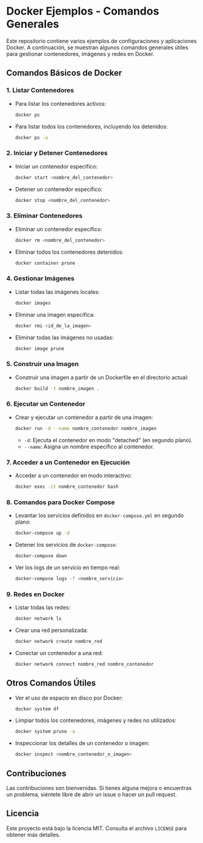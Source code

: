# Docker Ejemplos - Comandos Generales

Este repositorio contiene varios ejemplos de configuraciones y aplicaciones Docker. A continuación, se muestran algunos comandos generales útiles para gestionar contenedores, imágenes y redes en Docker.

## Comandos Básicos de Docker

### 1. Listar Contenedores

- Para listar los contenedores activos:
  ```bash
  docker ps
  ```
- Para listar todos los contenedores, incluyendo los detenidos:
  ```bash
  docker ps -a
  ```

### 2. Iniciar y Detener Contenedores

- Iniciar un contenedor específico:
  ```bash
  docker start <nombre_del_contenedor>
  ```
- Detener un contenedor específico:
  ```bash
  docker stop <nombre_del_contenedor>
  ```

### 3. Eliminar Contenedores

- Eliminar un contenedor específico:
  ```bash
  docker rm <nombre_del_contenedor>
  ```
- Eliminar todos los contenedores detenidos:
  ```bash
  docker container prune
  ```

### 4. Gestionar Imágenes

- Listar todas las imágenes locales:
  ```bash
  docker images
  ```
- Eliminar una imagen específica:
  ```bash
  docker rmi <id_de_la_imagen>
  ```
- Eliminar todas las imágenes no usadas:
  ```bash
  docker image prune
  ```

### 5. Construir una Imagen

- Construir una imagen a partir de un Dockerfile en el directorio actual:
  ```bash
  docker build -t nombre_imagen .
  ```

### 6. Ejecutar un Contenedor

- Crear y ejecutar un contenedor a partir de una imagen:
  ```bash
  docker run -d --name nombre_contenedor nombre_imagen
  ```

  - `-d`: Ejecuta el contenedor en modo "detached" (en segundo plano).
  - `--name`: Asigna un nombre específico al contenedor.

### 7. Acceder a un Contenedor en Ejecución

- Acceder a un contenedor en modo interactivo:
  ```bash
  docker exec -it nombre_contenedor bash
  ```

### 8. Comandos para Docker Compose

- Levantar los servicios definidos en `docker-compose.yml` en segundo plano:
  ```bash
  docker-compose up -d
  ```
- Detener los servicios de `docker-compose`:
  ```bash
  docker-compose down
  ```
- Ver los logs de un servicio en tiempo real:
  ```bash
  docker-compose logs -f <nombre_servicio>
  ```

### 9. Redes en Docker

- Listar todas las redes:
  ```bash
  docker network ls
  ```
- Crear una red personalizada:
  ```bash
  docker network create nombre_red
  ```
- Conectar un contenedor a una red:
  ```bash
  docker network connect nombre_red nombre_contenedor
  ```

## Otros Comandos Útiles

- Ver el uso de espacio en disco por Docker:
  ```bash
  docker system df
  ```
- Limpiar todos los contenedores, imágenes y redes no utilizados:
  ```bash
  docker system prune -a
  ```
- Inspeccionar los detalles de un contenedor o imagen:
  ```bash
  docker inspect <nombre_contenedor_o_imagen>
  ```

## Contribuciones

Las contribuciones son bienvenidas. Si tienes alguna mejora o encuentras un problema, siéntete libre de abrir un issue o hacer un pull request.

## Licencia

Este proyecto está bajo la licencia MIT. Consulta el archivo `LICENSE` para obtener más detalles.

